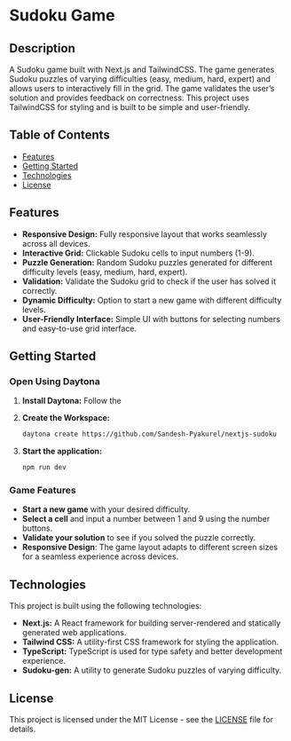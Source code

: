 # Sudoku Game

## Description
A Sudoku game built with Next.js and TailwindCSS. The game generates Sudoku puzzles of varying difficulties (easy, medium, hard, expert) and allows users to interactively fill in the grid. The game validates the user’s solution and provides feedback on correctness. This project uses TailwindCSS for styling and is built to be simple and user-friendly.

## Table of Contents
- [Features](#features)
- [Getting Started](#getting-started)
- [Technologies](#technologies)
- [License](#license)

## Features

- **Responsive Design:** Fully responsive layout that works seamlessly across all devices.
- **Interactive Grid:** Clickable Sudoku cells to input numbers (1-9).
- **Puzzle Generation:** Random Sudoku puzzles generated for different difficulty levels (easy, medium, hard, expert).
- **Validation:** Validate the Sudoku grid to check if the user has solved it correctly.
- **Dynamic Difficulty:** Option to start a new game with different difficulty levels.
- **User-Friendly Interface:** Simple UI with buttons for selecting numbers and easy-to-use grid interface.

## Getting Started

### Open Using Daytona

1. **Install Daytona:** Follow the 

2. **Create the Workspace:**

   ```bash
   daytona create https://github.com/Sandesh-Pyakurel/nextjs-sudoku
   ```

3. **Start the application:**

   ```bash
   npm run dev
   ```

### Game Features
- **Start a new game** with your desired difficulty.
- **Select a cell** and input a number between 1 and 9 using the number buttons.
- **Validate your solution** to see if you solved the puzzle correctly.
- **Responsive Design**: The game layout adapts to different screen sizes for a seamless experience across devices.

## Technologies

This project is built using the following technologies:

- **Next.js:** A React framework for building server-rendered and statically generated web applications.
- **Tailwind CSS:** A utility-first CSS framework for styling the application.
- **TypeScript:** TypeScript is used for type safety and better development experience.
- **Sudoku-gen:** A utility to generate Sudoku puzzles of varying difficulty.

## License

This project is licensed under the MIT License - see the [LICENSE](LICENSE) file for details.